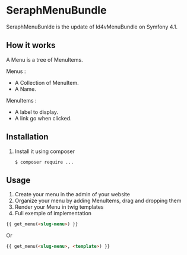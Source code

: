 SeraphMenuBundle
================

SeraphMenuBunlde is the update of Id4vMenuBundle on Symfony 4.1.

How it works
------------

A Menu is a tree of MenuItems.

Menus :
* A Collection of MenuItem.
* A Name.

MenuItems :
* A label to display.
* A link go when clicked.

Installation
------------

1. Install it using composer

    ```console
    $ composer require ...
    ```
    
Usage
-----

1. Create your menu in the admin of your website
2. Organize your menu by adding MenuItems, drag and dropping them
3. Render your Menu in twig templates
4. Full exemple of implementation
```html
{{ get_menu(<slug-menu>) }}
```
Or
```html
{{ get_menu(<slug-menu>, <template>) }}
```
